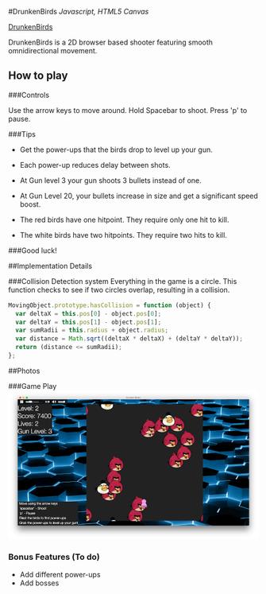 #DrunkenBirds
*Javascript, HTML5 Canvas*

[DrunkenBirds](http://www.justintung.rocks/DrunkenBirds)

DrunkenBirds is a 2D browser based shooter featuring smooth omnidirectional movement.

## How to play

###Controls

Use the arrow keys to move around.
Hold Spacebar to shoot.
Press 'p' to pause.

###Tips
- Get the power-ups that the birds drop to level up your gun.
- Each power-up reduces delay between shots.
- At Gun level 3 your gun shoots 3 bullets instead of one.
- At Gun Level 20, your bullets increase in size and get a significant speed boost.

- The red birds have one hitpoint. They require only one hit to kill.
- The white birds have two hitpoints. They require two hits to kill.

###Good luck!


##Implementation Details

###Collision Detection system
Everything in the game is a circle. This function checks to see if two circles overlap, resulting in a collision.
```Javascript
MovingObject.prototype.hasCollision = function (object) {
  var deltaX = this.pos[0] - object.pos[0];
  var deltaY = this.pos[1] - object.pos[1];
  var sumRadii = this.radius + object.radius;
  var distance = Math.sqrt((deltaX * deltaX) + (deltaY * deltaY));
  return (distance <= sumRadii);
};
```

##Photos

###Game Play
![Game](/images/game.png)

### Bonus Features (To do)
- Add different power-ups
- Add bosses

